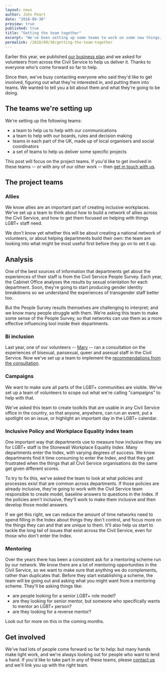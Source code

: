 ```yaml
---
layout: news
author: John Peart
date: "2018-09-30"
preview: true
published: true
title: "Getting the team together"
excerpt: "We've been setting up some teams to work on some new things. Here's an update on how it's going."
permalink: /2018/09/30/getting-the-team-together
---
```


Earlier this year, we published [our business plan](/https://www.civilservice.lgbt/publication/business-plan-2018-to-2020/) and we asked for volunteers from across the Civil Service to help us deliver it. Thanks to everyone who's come forward so far to help.

Since then, we've busy contacting everyone who said they'd like to get involved, figuring out what they're interested in, and putting them into teams. We wanted to tell you a bit about them and what they're going to be doing.

## The teams we're setting up

We're setting up the following teams: 

- a team to help us to help with our communications
- a team to help with our boards, rules and decision making
- teams in each part of the UK, made up of local organisers and social coordinators
- a set of teams to help us deliver some specific projects

This post will focus on the project teams. If you'd like to get involved in these teams -- or with any of our other work -- then [get in touch with us](/about/contact-us/).

## The project teams

### Allies

We know allies are an important part of creating inclusive workplaces. We've set up a team to think about how to build a network of allies across the Civil Service, and how to get them focused on helping with things LGBT+ staff need.

We don't know yet whether this will be about creating a national network of volunteers, or about helping departments build their own: the team are looking into what might be most useful first before they go on to set it up.

## Analysis

One of the best sources of information that departments get about the experiences of their staff is from the Civil Service People Survey. Each year, the Cabinet Office analyses the results by sexual orientation for each department. Soon, they're going to start producing gender identity breakdowns so we understand the experiences of transgender staff better too.

But the People Survey results themselves are challenging to interpret; and we know many people struggle with them. We're asking this team to make some sense of the People Survey, so that networks can use them as a more effective influencing tool inside their departments.

### Bi inclusion

Last year, one of our volunteers -- [Mary](https://www.twitter.com/maryrpeart/) -- ran a consultation on the experiences of bisexual, pansexual, queer and asexual staff in the Civil Service. Now we've set up a team to implement the [recommendations from the consultation](https://www.civilservice.lgbt/publication/improving-the-experiences-of-bisexual-civil-servants/).

### Campaigns

We want to make sure all parts of the LGBT+ communities are visible. We've set up a team of volunteers to scope out what we're calling "campaigns" to help with that.

We've asked this team to create toolkits that are usable in any Civil Service office in the country, so that anyone, anywhere, can run an event, put a spotlight on an issue, or highlight an important day in the LGBT+ calendar.

### Inclusive Policy and Workplace Equality Index team

One important way that departments use to measure how inclusive they are for LGBT+ staff is the Stonewall Workplace Equality Index. Many departments enter the Index, with varying degrees of success. We know departments find it time consuming to enter the Index, and that they get frustrated when the things that all Civil Service organisations do the same get given different scores.

To try to fix this, we've asked the team to look at what policies and processes exist that are common across departments. If those policies are already inclusive, they're going to work with the Civil Service team responsible to create model, baseline answers to questions in the Index. If the policies aren't inclusive, they'll work to make them inclusive and then develop those model answers. 

If we get this right, we can reduce the amount of time networks need to spend filling in the Index about things they don't control, and focus more on the things they can and that are unique to them. It'll also help us start to tackle the long tail of issues that exist across the Civil Service, even for those who don't enter the Index.

### Mentoring

Over the years there has been a consistent ask for a mentoring scheme run by our network. We know there are a lot of mentoring opportunities in the Civil Service, so we want to make sure that anything we do complements, rather than duplicates that. Before they start establishing a scheme, the team will be going out and asking what you might want from a mentoring scheme. They'll be asking things like:

- are people looking for a senior LGBT+ role model? 
- are they looking for senior mentor, but someone who specifically wants to mentor an LGBT+ person?
- are they looking for a reverse mentor?

Look out for more on this in the coming months.

## Get involved

We've had lots of people come forward so far to help: but many hands make light work, and we're always looking out for people who want to lend a hand. If you'd like to take part in any of these teams, please [contact us](/about/contact-us/) and we'll link you up with the right team.

